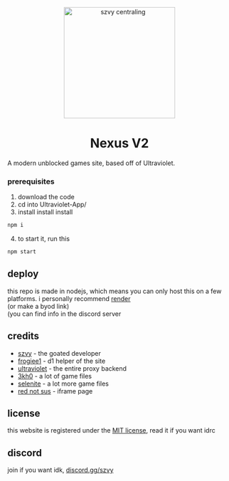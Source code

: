 <p align="center">
  <img src="https://files.catbox.moe/ywbpa2.png" alt="szvy centraling" width="250">
</p>

<h1 align="center">Nexus V2</h1>


A modern unblocked games site, based off of Ultraviolet.


### prerequisites


1. download the code
2. cd into Ultraviolet-App/
3. install install install

```bash
npm i
```
4. to start it, run this

```bash
npm start
```
## deploy

this repo is made in nodejs, which means you can only host this on a few platforms. i personally recommend [render](https://render.com/deploy?repo=https://github.com/szvy/central) <br>
(or make a byod link) <br>
(you can find info in the discord server

## credits

* [szvy](https://github.com/szvy) - the goated developer
* [frogiee1](https://frogiee.one) - d1 helper of the site
* [ultraviolet](https://github.com/titaniumnetwork-dev/Ultraviolet) - the entire proxy backend
* [3kh0](https://github.com/3kh0) - a lot of game files
* [selenite](https://gitlab.com/skysthelimit.dev/selenite) - a lot more game files
* [red not sus](https://ch3n.cc) - iframe page

## license
this website is registered under the [MIT license](LICENSE), read it if you want idrc

## discord

join if you want idk, [discord.gg/szvy](https://discord.gg/szvy)
